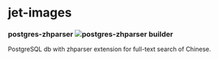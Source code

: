 # jet-images

### postgres-zhparser ![postgres-zhparser builder](https://github.com/Byzanteam/jet-images/workflows/postgres-zhparser%20builder/badge.svg)

PostgreSQL db with zhparser extension for full-text search of Chinese.
